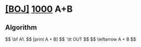# [[BOJ]](https://www.acmicpc.net/problem) [1000](https://www.acmicpc.net/problem/1000) A+B
## Algorithm

\$$ \bf A1. $$ 
[print A + B] 
\$$ `\tt OUT $$ 
\$$ \leftarrow A + B $$
